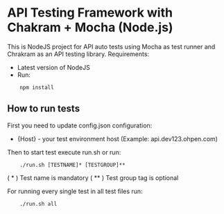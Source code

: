# API Testing Framework with Chakram + Mocha (Node.js)

This is NodeJS project for API auto tests using Mocha as test runner and Chrakram as an API testing library. Requirements:

* Latest version of NodeJS
* Run:

```
    npm install
```

## How to run tests

First you need to update config.json configuration:

* {Host} - your test environment host (Example: api.dev123.ohpen.com)

Then to start test execute run.sh or run:

```
    ./run.sh [TESTNAME]* [TESTGROUP]**
```

( * ) Test name is mandatory
( ** ) Test group tag is optional

For running every single test in all test files run:

```
    ./run.sh all
```